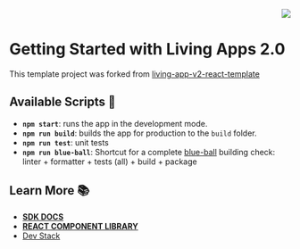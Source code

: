 <p align="right">
  <img src="https://flat.badgen.net/badge/LivingApps/%20v2.0/pink"/>
</p>

# Getting Started with Living Apps 2.0

This template project was forked from [living-app-v2-react-template](https://github.com/Telefonica/living-app-v2-react-template)

## Available Scripts 🚀

- **`npm start`**: runs the app in the development mode.
- **`npm run build`**: builds the app for production to the `build` folder.
- **`npm run test`**: unit tests
- **`npm run blue-ball`**: Shortcut for a complete [blue-ball](https://www.jenkins.io/blog/2012/03/13/why-does-jenkins-have-blue-balls/) building check: linter + formatter + tests (all) + build + package

## Learn More 📚

- [**SDK DOCS**](https://la-docs.apps.ocp-epg.tid.es/docs/intro/)
- [**REACT COMPONENT LIBRARY**](https://la-react.apps.ocp-epg.tid.es)
- [Dev Stack](./docs/dev-stack.md)
